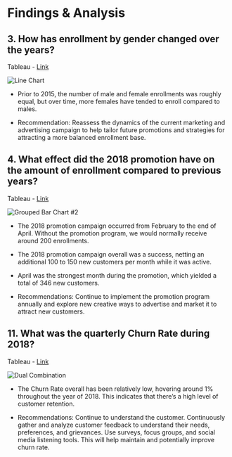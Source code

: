 # Findings & Analysis

## 3. How has enrollment by gender changed over the years?

Tableau - [Link](https://public.tableau.com/views/Workbook2_CustomerFlightsProject/LineChart?:language=en-US&:sid=&:display_count=n&:origin=viz_share_link)

![Line Chart](https://github.com/rml-lee/MYSQL-Tableau-Customer-Flights-Project/assets/160198611/d6fa6f40-6d48-4e06-89bd-6315649ddb52)

- Prior to 2015, the number of male and female enrollments was roughly equal, but over time, more females have tended to enroll compared to males. 

- Recommendation: Reassess the dynamics of the current marketing and advertising campaign to help tailor future promotions and strategies for attracting a more balanced enrollment base.

## 4. What effect did the 2018 promotion have on the amount of enrollment compared to previous years?

Tableau - [Link](https://public.tableau.com/views/Workbook2_CustomerFlightsProject/GroupedBarChart2?:language=en-US&:sid=&:display_count=n&:origin=viz_share_link)

![Grouped Bar Chart #2](https://github.com/rml-lee/MYSQL-Tableau-Customer-Flights-Project/assets/160198611/aae5f1e2-57e3-4110-967e-edb059aa61dd)

- The 2018 promotion campaign occurred from February to the end of April. Without the promotion program, we would normally receive around 200 enrollments. 

- The 2018 promotion campaign overall was a success, netting an additional 100 to 150 new customers per month while it was active.

- April was the strongest month during the promotion, which yielded a total of 346 new customers. 

- Recommendations: Continue to implement the promotion program annually and explore new creative ways to advertise and market it to attract new customers.


## 11. What was the quarterly Churn Rate during 2018?

Tableau - [Link](https://public.tableau.com/views/Workbook2_CustomerFlightsProject/DualCombination?:language=en-US&:sid=&:display_count=n&:origin=viz_share_link)

![Dual Combination](https://github.com/rml-lee/MYSQL-Tableau-Customer-Flights-Project/assets/160198611/02ff4248-7db4-453a-90a1-80d579626c3f)

- The Churn Rate overall has been relatively low, hovering around 1% throughout the year of 2018. This indicates that there’s a high level of customer retention.

- Recommendations: Continue to understand the customer. Continuously gather and analyze customer feedback to understand their needs, preferences, and grievances. Use surveys, focus groups, and social media listening tools. This will help maintain and potentially improve churn rate.

